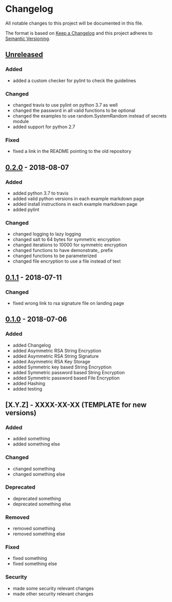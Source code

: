 # Changelog

All notable changes to this project will be documented in this file.

The format is based on [Keep a Changelog](http://keepachangelog.com/en/1.0.0/)
and this project adheres to [Semantic Versioning](http://semver.org/spec/v2.0.0.html).

## [Unreleased]

### Added

- added a custom checker for pylint to check the guidelines

### Changed

- changed travis to use pylint on python 3.7 as well
- changed the password in all valid functions to be optional
- changed the examples to use random.SystemRandom instead of secrets module
- added support for python 2.7

### Fixed

- fixed a link in the README pointing to the old repository

## [0.2.0] - 2018-08-07

### Added 

- added python 3.7 to travis
- added valid python versions in each example markdown page
- added install instructions in each example markdown page
- added pylint

### Changed

- changed logging to lazy logging
- changed salt to 64 bytes for symmetric encryption
- changed iterations to 10000 for symmetric encryption
- changed functions to have demonstrate_ prefix
- changed functions to be parameterized
- changed file encryption to use a file instead of text

## [0.1.1] - 2018-07-11

### Changed

- fixed wrong link to rsa signature file on landing page

## [0.1.0] - 2018-07-06

### Added

- added Changelog
- added Asymmetric RSA String Encryption
- added Asymmetric RSA String Signature
- added Asymmetric RSA Key Storage
- added Symmetric key based String Encryption
- added Symmetric password based String Encryption
- added Symmetric password based File Encryption
- added Hashing
- added testing

## [X.Y.Z] - XXXX-XX-XX (TEMPLATE for new versions)

### Added

- added something
- added something else

### Changed

- changed something
- changed something else

### Deprecated

- deprecated something
- deprecated something else

### Removed

- removed something
- removed something else

### Fixed

- fixed something
- fixed something else

### Security

- made some security relevant changes
- made other security relevant changes

[Unreleased]: https://github.com/cryptoexamples/python-cryptography-cryptoexamples/compare/v0.2.0...HEAD
[0.2.0]: https://github.com/cryptoexamples/java-crypto-examples/releases/tag/v0.2.0
[0.1.1]: https://github.com/cryptoexamples/java-crypto-examples/releases/tag/v0.1.1
[0.1.0]: https://github.com/cryptoexamples/java-crypto-examples/releases/tag/v0.1.0
